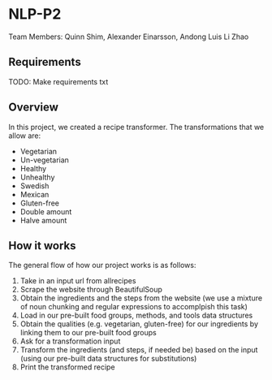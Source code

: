 # NLP-P2

Team Members: Quinn Shim, Alexander Einarsson, Andong Luis Li Zhao

## Requirements

TODO: Make requirements txt


## Overview

In this project, we created a recipe transformer. The transformations that we allow are:
- Vegetarian
- Un-vegetarian
- Healthy
- Unhealthy
- Swedish
- Mexican
- Gluten-free
- Double amount
- Halve amount


## How it works

The general flow of how our project works is as follows:

1. Take in an input url from allrecipes
2. Scrape the website through BeautifulSoup
3. Obtain the ingredients and the steps from the website (we use a mixture of noun chunking and regular expressions to accomplpish this task)
4. Load in our pre-built food groups, methods, and tools data structures
5. Obtain the qualities (e.g. vegetarian, gluten-free) for our ingredients by linking them to our pre-built food groups
6. Ask for a transformation input
7. Transform the ingredients (and steps, if needed be) based on the input (using our pre-built data structures for substitutions)
8. Print the transformed recipe